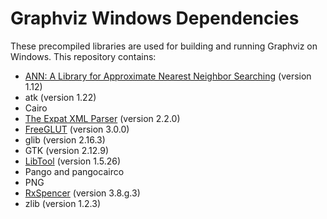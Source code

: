 # Graphviz Windows Dependencies

These precompiled libraries are used for building and running Graphviz on Windows. This repository contains:

- [ANN: A Library for Approximate Nearest Neighbor Searching](http://www.cs.umd.edu/~mount/ANN/) (version 1.12)
- atk (version 1.22)
- Cairo
- [The Expat XML Parser](http://www.libexpat.org/) (version 2.2.0)
- [FreeGLUT](http://www.transmissionzero.co.uk/software/freeglut-devel/) (version 3.0.0)
- glib (version 2.16.3)
- GTK (version 2.12.9)
- [LibTool](http://gnuwin32.sourceforge.net/packages/libtool.htm) (version 1.5.26)
- Pango and pangocairco
- PNG
- [RxSpencer](http://gnuwin32.sourceforge.net/packages/rxspencer.htm) (version 3.8.g.3)
- zlib (version 1.2.3)